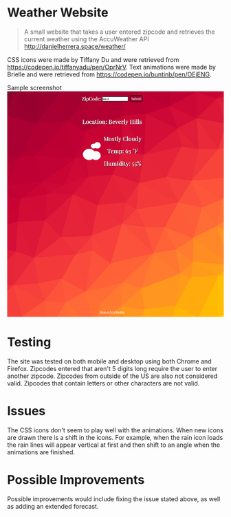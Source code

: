 # Weather Website
> A small website that takes a user entered zipcode and retrieves the current weather using the AccuWeather API
>http://danielherrera.space/weather/

CSS icons were made by Tiffany Du and were retrieved from https://codepen.io/tiffanyadu/pen/OprNrV.
Text animations were made by Brielle and were retrieved from https://codepen.io/buntinb/pen/OEjENG.

Sample screenshot
![](screenshot.PNG)

# Testing

The site was tested on both mobile and desktop using both Chrome and Firefox. Zipcodes entered that aren't 5 digits long require the user to enter another zipcode. Zipcodes from outside of the US are also not considered valid. Zipcodes that contain letters or other characters are not valid. 

# Issues

The CSS icons don't seem to play well with the animations. When new icons are drawn there is a shift in the icons. For example, when the rain icon loads the rain lines will appear vertical at first and then shift to an angle when the animations are finished. 

# Possible Improvements

Possible improvements would include fixing the issue stated above, as well as adding an extended forecast.

